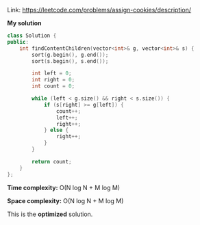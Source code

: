 Link: https://leetcode.com/problems/assign-cookies/description/

**My solution**

```cpp
class Solution {
public:
    int findContentChildren(vector<int>& g, vector<int>& s) {
        sort(g.begin(), g.end());
        sort(s.begin(), s.end());

        int left = 0;
        int right = 0;
        int count = 0;

        while (left < g.size() && right < s.size()) {
            if (s[right] >= g[left]) {
                count++;
                left++;
                right++;
            } else {
                right++;
            }
        }

        return count;
    }
};
```

**Time complexity:** O(N log N + M log M)

**Space complexity:** O(N log N + M log M)

This is the **optimized** solution.